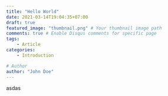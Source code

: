 ```yaml
---
title: "Hello World"
date: 2021-03-14T19:04:35+07:00
draft: true
featured_image: "thumbnail.png" # Your thumbnail image path
comments: true # Enable Disqus comments for specific page
tags:
    - Article
categories:
    - Introduction

# Author
author: "John Doe"
---
```


asdas